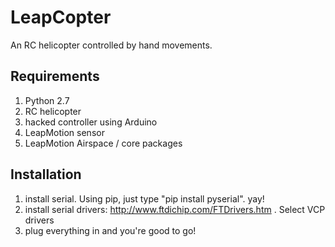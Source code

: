 LeapCopter
==========

An RC helicopter controlled by hand movements.

Requirements
------------
  1. Python 2.7
  2. RC helicopter
  3. hacked controller using Arduino
  4. LeapMotion sensor
  5. LeapMotion Airspace / core packages

Installation
------------
  1. install serial. Using pip, just type "pip install pyserial". yay!
  2. install serial drivers: http://www.ftdichip.com/FTDrivers.htm . Select VCP drivers
  3. plug everything in and you're good to go!
